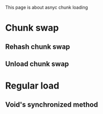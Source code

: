 This page is about asnyc chunk loading

# Chunk swap

## Rehash chunk swap

## Unload chunk swap

# Regular load

## Void's synchronized method
